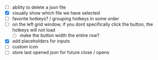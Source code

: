 - [ ] ability to delete a json file
- [x] visually show which file we have selected
- [ ] favorite hotkeys? / grouping hotkeys in some order
- [ ] on the left grid window, if you dont specifically click the button, the hotkeys will not load
	- [ ] make the button width the entire row? 
- [x] add placeholders for inputs
- [ ] custom icon
- [ ] store last opened json for future close / opens